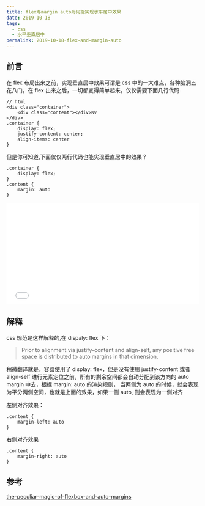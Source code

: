 ```yaml
---
title: flex与margin auto为何能实现水平居中效果
date: 2019-10-18
tags:
  - css
  - 水平垂直居中
permalink: 2019-10-18-flex-and-margin-auto
---
```


## 前言

在 flex 布局出来之前，实现垂直居中效果可谓是 css 中的一大难点，各种脑洞五花八门，在 flex 出来之后，一切都变得简单起来，仅仅需要下面几行代码

```
// html
<div class="container">
    <div class="content"></div>Kv
</div>
.container {
    display: flex;
    justify-content: center;
    align-items: center
}
```

但是你可知道,下面仅仅两行代码也能实现垂直居中的效果？

```
.container {
    display: flex;
}
.content {
    margin: auto
}
```

<iframe height="265" style="width: 100%;" scrolling="no" title="flex-and-margin-auto" src="//codepen.io/Allen6228/embed/mZWNKx/?height=265&theme-id=0&default-tab=css,result" frameborder="no" allowtransparency="true" allowfullscreen="true">
  See the Pen <a href='https://codepen.io/Allen6228/pen/mZWNKx/'>flex-and-margin-auto</a> by XiaoYao
  (<a href='https://codepen.io/Allen6228'>@Allen6228</a>) on <a href='https://codepen.io'>CodePen</a>.
</iframe>

## 解释

css 规范是这样解释的,在 dispaly: flex 下：

> Prior to alignment via justify-content and align-self, any positive free space is distributed to auto margins in that dimension.

稍微翻译就是，容器使用了 display: flex，但是没有使用 justify-content 或者 align-self 进行元素定位之前，所有的剩余空间都会自动分配到该方向的 auto margin 中去，根据 margin: auto 的渲染规则， 当两侧为 auto 的时候，就会表现为平分两侧空间，也就是上面的效果，如果一侧 auto, 则会表现为一侧对齐

左侧对齐效果：

```
.content {
    margin-left: auto
}
```

右侧对齐效果

```
.content {
    margin-right: auto
}
```

## 参考

[the-peculiar-magic-of-flexbox-and-auto-margins](https://css-tricks.com/the-peculiar-magic-of-flexbox-and-auto-margins/)

